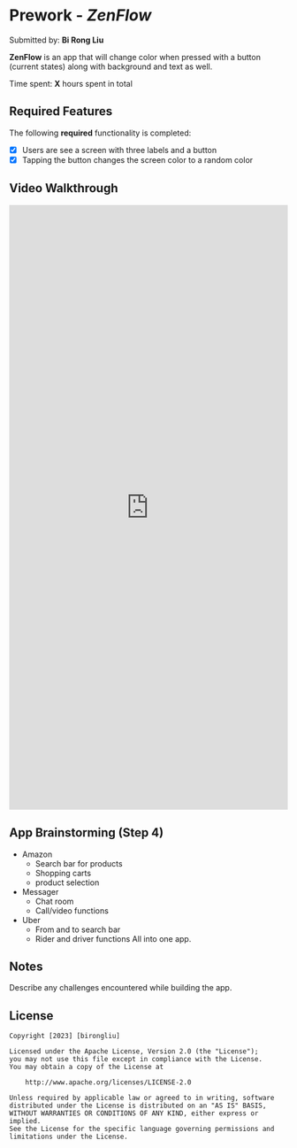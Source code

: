 # Prework - *ZenFlow*

Submitted by: **Bi Rong Liu**

**ZenFlow** is an app that will change color when pressed with a button (current states) along with background and text as well.

Time spent: **X** hours spent in total

## Required Features

The following **required** functionality is completed:

- [x] Users are see a screen with three labels and a button
- [x] Tapping the button changes the screen color to a random color
 
## Video Walkthrough
<div style="position: relative; padding-bottom: 216.86746987951807%; height: 0;">
<iframe src="https://www.loom.com/embed/eb5bc9825e53440bb62ba84d33c7601e?sid=0d21f3db-f62c-480c-87a0-2c015e657b0b" frameborder="0" webkitallowfullscreen mozallowfullscreen allowfullscreen style="position: absolute; top: 0; left: 0; width: 100%; height: 100%;"></iframe></div>


## App Brainstorming (Step 4)
- Amazon
    - Search bar for products
    - Shopping carts
    - product selection
- Messager 
    - Chat room
    - Call/video functions
- Uber
    - From and to search bar
    - Rider and driver functions
All into one app. 

## Notes

Describe any challenges encountered while building the app.

## License

    Copyright [2023] [birongliu]

    Licensed under the Apache License, Version 2.0 (the "License");
    you may not use this file except in compliance with the License.
    You may obtain a copy of the License at

        http://www.apache.org/licenses/LICENSE-2.0

    Unless required by applicable law or agreed to in writing, software
    distributed under the License is distributed on an "AS IS" BASIS,
    WITHOUT WARRANTIES OR CONDITIONS OF ANY KIND, either express or implied.
    See the License for the specific language governing permissions and
    limitations under the License.
